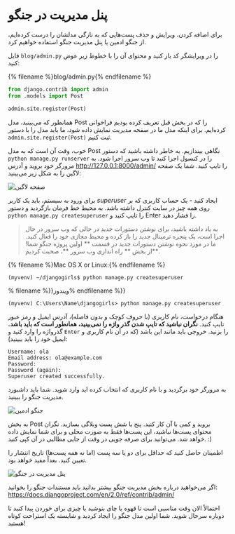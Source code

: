 # پنل مدیریت در جنگو

برای اضافه کردن، ویرایش و حذف پست‌هایی که به تازگی مدلشان را درست کرده‌ایم، از جنگو ادمین یا پنل مدیریت جنگو استفاده خواهیم کرد.

فایل `blog/admin.py` را در ویرایشگر کد باز کنید و محتوای آن را با خطوط زیر عوض کنید:

{% filename %}blog/admin.py{% endfilename %}

```python
from django.contrib import admin
from .models import Post

admin.site.register(Post)
```

همانطور که می‌بینید، مدل Post را که در بخش قبل تعریف کرده بودیم فراخوانی کرده‌ایم. برای اینکه مدل ما در صفحه مدیریت نمایش داده شود، ما باید مدل را با دستور ` admin.site.register(Post)` ثبت کنیم.

خوب، وقت آن است که به مدل Post نگاهی بیندازیم. به خاطر داشته باشید که دستور `python manage.py runserver` را در کنسول اجرا کنید تا وب سرور اجرا شود. به مرورگر خود بروید و آدرس http://127.0.0.1:8000/admin/ را تایپ کنید. شما یک صفحه لاگین را به شکل زیر می‌بینید:

![صفحه لاگین](images/login_page2.png)

برای ورود به سیستم، باید یک کاربر *superuser* ایجاد کنید - یک حساب کاربری که بر روی همه چیز در سایت کنترل داشته باشد. به محیط خط فرمان بازگردید و دستور `python manage.py createsuperuser` را تایپ کنید و Enter را فشار دهید.

> به یاد داشته باشید، برای نوشتن دستورات جدید در حالی که وب سرور در حال اجرا است، یک پنجره ترمینال جدید را باز کرده و محیط مجازی خود را فعال کنید. ما در مورد نحوه نوشتن دستورات جدید در قسمت ** اولین پروژه جنگو شما! **از بخش ** راه اندازی وب سرور **، صحبت کردیم.

{% filename %}Mac OS X or Linux:{% endfilename %}

    (myvenv) ~/djangogirls$ python manage.py createsuperuser
    

% filename %}}ویندوز% endfilename %}}

    (myvenv) C:\Users\Name\djangogirls> python manage.py createsuperuser
    

هنگام درخواست، نام کاربری (با حروف کوچک و بدون فاصله)، آدرس ایمیل و رمز عبور تایپ کنید. **نگران نباشید که تایپ شدن گذر واژه را نمی‌بینید، همانطور است که باید باشد.** گذرواژه را وارد کنید و `Enter` را بزنید. خروجی باید مانند این باشد (که در آن نام کاربری و ایمیل خود را باید ببینید):

    Username: ola
    Email address: ola@example.com
    Password:
    Password (again):
    Superuser created successfully.
    

به مرورگر خود برگردید و با نام کاربری که انتخاب کرده اید وارد شوید. شما باید داشبورد مدیریت جنگو را ببینید.

![جنگو ادمین](images/django_admin3.png)

به بخش Post بروید و کمی با آن کار کنید. پنج یا شش پست وبلاگی بسازید. نگران محتوای پست‌ها نباشید، این پست‌ها فقط به صورت محلی و برای شما نمایش داده خواهد شد. می‌توانید برای صرفه جویی در وقت از جایی مطالبی در آن کپی کنید. :)

اطمینان حاصل کنید که حداقل برای دو یا سه پست (اما نه همه پست‌ها) تاریخ انتشار را تعیین کنید. بعداً مفید خواهد بود.

![پنل مدیریت در جنگو](images/edit_post3.png)

اگر می‌خواهید درباره بخش مدیریت جنگو بیشتر بدانید باید مستندات جنگو را بخوانید: https://docs.djangoproject.com/en/2.0/ref/contrib/admin/

احتمالاً الان وقت مناسبی است تا قهوه یا چای بنوشید یا چیزی برای خوردن پیدا کنید تا دوباره سرحال شوید. شما اولین مدل جنگو را ایجاد کردید و شایسته یک استراحت کوتاه هستید!